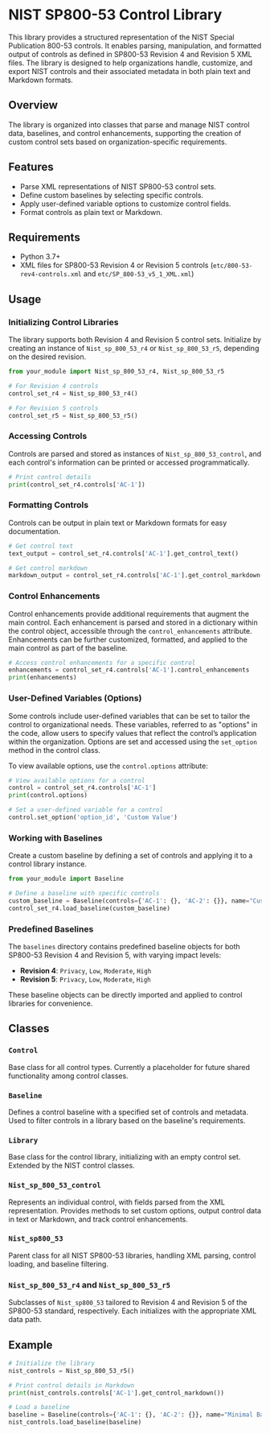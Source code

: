# NIST SP800-53 Control Library

This library provides a structured representation of the NIST Special Publication 800-53 controls. It enables parsing, manipulation, and formatted output of controls as defined in SP800-53 Revision 4 and Revision 5 XML files. The library is designed to help organizations handle, customize, and export NIST controls and their associated metadata in both plain text and Markdown formats.

## Overview

The library is organized into classes that parse and manage NIST control data, baselines, and control enhancements, supporting the creation of custom control sets based on organization-specific requirements.

## Features

- Parse XML representations of NIST SP800-53 control sets.
- Define custom baselines by selecting specific controls.
- Apply user-defined variable options to customize control fields.
- Format controls as plain text or Markdown.

## Requirements

- Python 3.7+
- XML files for SP800-53 Revision 4 or Revision 5 controls (`etc/800-53-rev4-controls.xml` and `etc/SP_800-53_v5_1_XML.xml`)

## Usage

### Initializing Control Libraries

The library supports both Revision 4 and Revision 5 control sets. Initialize by creating an instance of `Nist_sp_800_53_r4` or `Nist_sp_800_53_r5`, depending on the desired revision.

```python
from your_module import Nist_sp_800_53_r4, Nist_sp_800_53_r5

# For Revision 4 controls
control_set_r4 = Nist_sp_800_53_r4()

# For Revision 5 controls
control_set_r5 = Nist_sp_800_53_r5()
```

### Accessing Controls

Controls are parsed and stored as instances of `Nist_sp_800_53_control`, and each control's information can be printed or accessed programmatically.

```python
# Print control details
print(control_set_r4.controls['AC-1'])
```

### Formatting Controls

Controls can be output in plain text or Markdown formats for easy documentation.

```python
# Get control text
text_output = control_set_r4.controls['AC-1'].get_control_text()

# Get control markdown
markdown_output = control_set_r4.controls['AC-1'].get_control_markdown()
```

### Control Enhancements

Control enhancements provide additional requirements that augment the main control. Each enhancement is parsed and stored in a dictionary within the control object, accessible through the `control_enhancements` attribute. Enhancements can be further customized, formatted, and applied to the main control as part of the baseline.

```python
# Access control enhancements for a specific control
enhancements = control_set_r4.controls['AC-1'].control_enhancements
print(enhancements)
```

### User-Defined Variables (Options)

Some controls include user-defined variables that can be set to tailor the control to organizational needs. These variables, referred to as "options" in the code, allow users to specify values that reflect the control’s application within the organization. Options are set and accessed using the `set_option` method in the control class. 

To view available options, use the `control.options` attribute:

```python
# View available options for a control
control = control_set_r4.controls['AC-1']
print(control.options)

# Set a user-defined variable for a control
control.set_option('option_id', 'Custom Value')
```

### Working with Baselines

Create a custom baseline by defining a set of controls and applying it to a control library instance.

```python
from your_module import Baseline

# Define a baseline with specific controls
custom_baseline = Baseline(controls={'AC-1': {}, 'AC-2': {}}, name="Custom Baseline", revision=4)
control_set_r4.load_baseline(custom_baseline)
```

### Predefined Baselines

The `baselines` directory contains predefined baseline objects for both SP800-53 Revision 4 and Revision 5, with varying impact levels:

- **Revision 4**: `Privacy`, `Low`, `Moderate`, `High`
- **Revision 5**: `Privacy`, `Low`, `Moderate`, `High`

These baseline objects can be directly imported and applied to control libraries for convenience.

## Classes

### `Control`

Base class for all control types. Currently a placeholder for future shared functionality among control classes.

### `Baseline`

Defines a control baseline with a specified set of controls and metadata. Used to filter controls in a library based on the baseline's requirements.

### `Library`

Base class for the control library, initializing with an empty control set. Extended by the NIST control classes.

### `Nist_sp_800_53_control`

Represents an individual control, with fields parsed from the XML representation. Provides methods to set custom options, output control data in text or Markdown, and track control enhancements.

### `Nist_sp800_53`

Parent class for all NIST SP800-53 libraries, handling XML parsing, control loading, and baseline filtering.

### `Nist_sp_800_53_r4` and `Nist_sp_800_53_r5`

Subclasses of `Nist_sp800_53` tailored to Revision 4 and Revision 5 of the SP800-53 standard, respectively. Each initializes with the appropriate XML data path.

## Example

```python
# Initialize the library
nist_controls = Nist_sp_800_53_r5()

# Print control details in Markdown
print(nist_controls.controls['AC-1'].get_control_markdown())

# Load a baseline
baseline = Baseline(controls={'AC-1': {}, 'AC-2': {}}, name="Minimal Baseline", revision=5)
nist_controls.load_baseline(baseline)
```